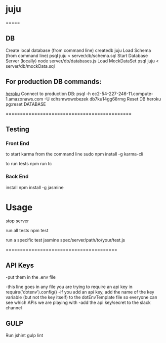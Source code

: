 # juju

=====
## DB

Create local database (from command line)
    createdb juju
Load Schema (from command line)
    psql juju < server/db/schema.sql
Start Database Server (locally)
    node server/db/databases.js
Load MockDataSet
    psql juju < server/db/mockData.sql

## For production DB commands:
[heroku](https://devcenter.heroku.com/articles/heroku-postgresql#provisioning-the-add-on)
Connect to production DB:
    psql -h ec2-54-227-246-11.compute-1.amazonaws.com -U xdhsmwxwxbezek
db7ku14gg68rmg
Reset DB
     heroku pg:reset DATABASE

============================================
## Testing


### Front End
to start karma from the command line
    sudo npm install -g karma-cli

to run tests
    npm run tc

### Back End
install
    npm install -g jasmine

# Usage
stop server

run all tests
    npm test

run a specific test
    jasmine spec/server/path/to/your/test.js

=======================================
## API Keys
-put them in the .env file

-this line goes in any file you are trying to require an api key in
require('dotenv').config()
-if you add an api key, add the name of the key variable (but not the key itself) to the dotEnvTemplate file so everyone can see which APIs we are playing with
-add the api key/secret to the slack channel
## GULP

Run jshint
    gulp lint

